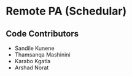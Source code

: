 # Remote PA (Schedular)

## Code Contributors

* Sandile Kunene
* Thamsanqa Mashinini
* Karabo Kgatla
* Arshad Norat
